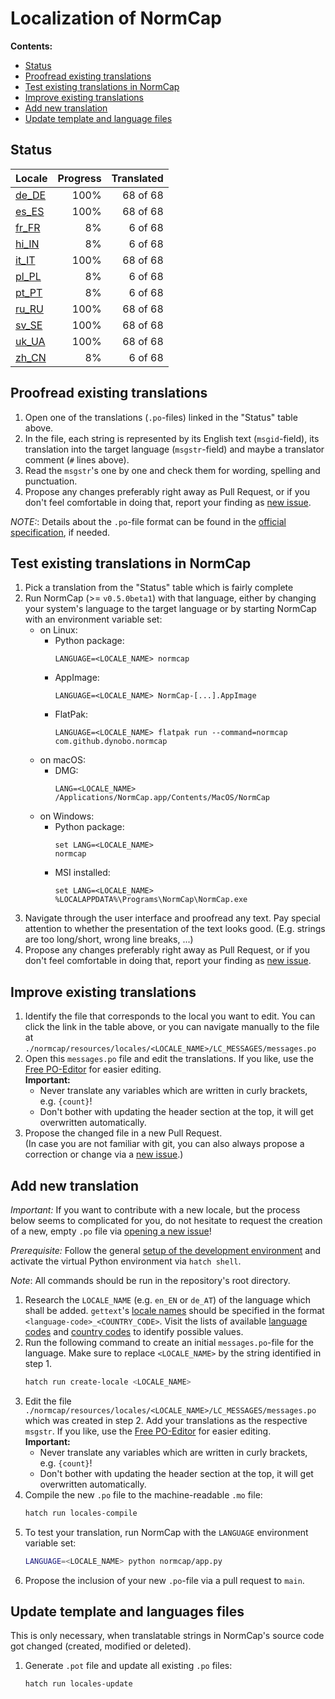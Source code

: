 # Localization of NormCap

**Contents:**

- [Status](#status)
- [Proofread existing translations](#proofread-existing-translations)
- [Test existing translations in NormCap](#test-existing-translations-in-normcap)
- [Improve existing translations](#improve-existing-translations)
- [Add new translation](#add-new-translation)
- [Update template and language files](#update-template-and-languages-files)

## Status

<!-- Generated automatically! -->

| Locale                                   | Progress | Translated |
| :--------------------------------------- | -------: | ---------: |
| [de_DE](./de_DE/LC_MESSAGES/messages.po) |     100% |   68 of 68 |
| [es_ES](./es_ES/LC_MESSAGES/messages.po) |     100% |   68 of 68 |
| [fr_FR](./fr_FR/LC_MESSAGES/messages.po) |       8% |    6 of 68 |
| [hi_IN](./hi_IN/LC_MESSAGES/messages.po) |       8% |    6 of 68 |
| [it_IT](./it_IT/LC_MESSAGES/messages.po) |     100% |   68 of 68 |
| [pl_PL](./pl_PL/LC_MESSAGES/messages.po) |       8% |    6 of 68 |
| [pt_PT](./pt_PT/LC_MESSAGES/messages.po) |       8% |    6 of 68 |
| [ru_RU](./ru_RU/LC_MESSAGES/messages.po) |     100% |   68 of 68 |
| [sv_SE](./sv_SE/LC_MESSAGES/messages.po) |     100% |   68 of 68 |
| [uk_UA](./uk_UA/LC_MESSAGES/messages.po) |     100% |   68 of 68 |
| [zh_CN](./zh_CN/LC_MESSAGES/messages.po) |       8% |    6 of 68 |

## Proofread existing translations

1. Open one of the translations (`.po`-files) linked in the "Status" table above.
1. In the file, each string is represented by its English text (`msgid`-field), its
   translation into the target language (`msgstr`-field) and maybe a translator
   comment (`#` lines above).
1. Read the `msgstr`'s one by one and check them for wording, spelling and punctuation.
1. Propose any changes preferably right away as Pull Request, or if you don't feel
   comfortable in doing that, report your finding as
   [new issue](https://github.com/dynobo/normcap/issues/new).

_NOTE:_: Details about the `.po`-file format can be found in the
[official specification](https://www.gnu.org/software/gettext/manual/html_node/PO-Files.html), if needed.

## Test existing translations in NormCap

1. Pick a translation from the "Status" table which is fairly complete
1. Run NormCap (>= `v0.5.0beta1`) with that language, either by changing your system's
   language to the target language or by starting NormCap with an environment variable
   set:
    - on Linux:
        - Python package:
          ```
          LANGUAGE=<LOCALE_NAME> normcap
          ```
        - AppImage:
          ```
          LANGUAGE=<LOCALE_NAME> NormCap-[...].AppImage
          ```
        - FlatPak:
          ```
          LANGUAGE=<LOCALE_NAME> flatpak run --command=normcap com.github.dynobo.normcap
          ```
    - on macOS:
        - DMG:
          ```
          LANG=<LOCALE_NAME> /Applications/NormCap.app/Contents/MacOS/NormCap
          ```
    - on Windows:
        - Python package:
          ```
          set LANG=<LOCALE_NAME>
          normcap
          ```
        - MSI installed:
          ```
          set LANG=<LOCALE_NAME>
          %LOCALAPPDATA%\Programs\NormCap\NormCap.exe
          ```
1. Navigate through the user interface and proofread any text. Pay special attention to
   whether the presentation of the text looks good. (E.g. strings are too long/short,
   wrong line breaks, ...)
1. Propose any changes preferably right away as Pull Request, or if you don't feel
   comfortable in doing that, report your finding as
   [new issue](https://github.com/dynobo/normcap/issues/new).

## Improve existing translations

1. Identify the file that corresponds to the local you want to edit. You can click the
   link in the table above, or you can navigate manually to the file at
   `./normcap/resources/locales/<LOCALE_NAME>/LC_MESSAGES/messages.po`
1. Open this `messages.po` file and edit the translations. If you like, use the
   [Free PO-Editor](https://pofile.net/free-po-editor) for easier editing.
   \
   **Important:**
    - Never translate any variables which are written in curly brackets, e.g. `{count}`!
    - Don't bother with updating the header section at the top, it will get overwritten
      automatically.
1. Propose the changed file in a new Pull Request. \
   (In case you are not familiar with
   git, you can also always propose a correction or change via a
   [new issue](https://github.com/dynobo/normcap/issues/new).)

## Add new translation

_Important:_ If you want to contribute with a new locale, but the process below seems to
complicated for you, do not hesitate to request the creation of a new, empty `.po` file
via [opening a new issue](https://github.com/dynobo/normcap/issues/new)!

_Prerequisite:_ Follow the general
[setup of the development environment](../../../README.md#Development) and activate the
virtual Python environment via `hatch shell`.

_Note_: All commands should be run in the repository's root directory.

1. Research the `LOCALE_NAME` (e.g. `en_EN` or `de_AT`) of the language which shall be
   added. `gettext`'s
   [locale names](https://www.gnu.org/software/gettext/manual/html_node/Locale-Names.html)
   should be specified in the format `<language-code>_<COUNTRY_CODE>`. Visit the
   lists of available
   [language codes](https://www.gnu.org/software/gettext/manual/html_node/Usual-Language-Codes.html)
   and
   [country codes](https://www.gnu.org/software/gettext/manual/html_node/Country-Codes.html)
   to identify possible values.
1. Run the following command to create an initial `messages.po`-file for the language.
   Make sure to replace `<LOCALE_NAME>` by the string identified in step 1.
   ```sh
   hatch run create-locale <LOCALE_NAME>
   ```
1. Edit the file `./normcap/resources/locales/<LOCALE_NAME>/LC_MESSAGES/messages.po`
   which was created in step 2. Add your translations as the respective `msgstr`. If
   you like, use the [Free PO-Editor](https://pofile.net/free-po-editor) for easier
   editing. \
   **Important:**
    - Never translate any variables which are written in curly brackets, e.g. `{count}`!
    - Don't bother with updating the header section at the top, it will get overwritten
      automatically.
1. Compile the new `.po` file to the machine-readable `.mo` file:
   ```sh
   hatch run locales-compile
   ```
1. To test your translation, run NormCap with the `LANGUAGE` environment variable set:
   ```sh
   LANGUAGE=<LOCALE_NAME> python normcap/app.py
   ```
1. Propose the inclusion of your new `.po`-file via a pull request to `main`.

## Update template and languages files

This is only necessary, when translatable strings in NormCap's source code got changed
(created, modified or deleted).

1. Generate `.pot` file and update all existing `.po` files:
   ```sh
   hatch run locales-update
   ```
